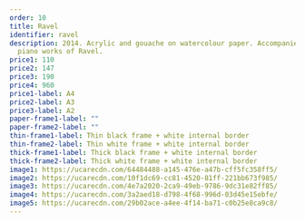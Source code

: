 ```yaml
---
order: 10
title: Ravel
identifier: ravel
description: 2014. Acrylic and gouache on watercolour paper. Accompanied by the
  piano works of Ravel.
price1: 110
price2: 147
price3: 190
price4: 960
price1-label: A4
price2-label: A3
price3-label: A2
paper-frame1-label: ""
paper-frame2-label: ""
thin-frame1-label: Thin black frame + white internal border
thin-frame2-label: Thin white frame + white internal border
thick-frame1-label: Thick black frame + white internal border
thick-frame2-label: Thick white frame + white internal border
image1: https://ucarecdn.com/64484488-a145-476e-a47b-cff5fc358ff5/
image2: https://ucarecdn.com/10f1dc69-cc81-4520-81ff-221bb673f985/
image3: https://ucarecdn.com/4e7a2020-2ca9-49eb-9786-9dc31e82ff85/
image4: https://ucarecdn.com/3a2aed18-d798-4f68-996d-03d45e15ebfe/
image5: https://ucarecdn.com/29b02ace-a4ee-4f14-ba71-c0b25e8ca9c8/
---
```

